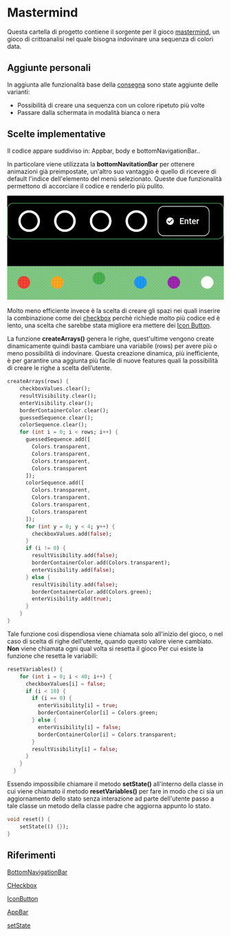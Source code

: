 # Mastermind

Questa cartella di progetto contiene il sorgente per il gioco [mastermind](https://it.wikipedia.org/wiki/Mastermind), un gioco di crittoanalisi nel quale bisogna indovinare una sequenza di colori data.

## Aggiunte personali

In aggiunta alle funzionalità base della [consegna](https://gitlab.com/zuclassroom2223/consegne/-/blob/main/flutter_01_mastermind.md) sono state aggiunte delle varianti:
 - Possibilità di creare una sequenza con un colore ripetuto più volte
 - Passare dalla schermata in modalità bianca o nera


## Scelte implementative

Il codice appare suddiviso in: Appbar, body e bottomNavigationBar..

In particolare viene utilizzata la **bottomNavitationBar** per ottenere animazioni già preimpostate, un'altro suo vantaggio è quello di ricevere di default l'indice dell'elemento del menù selezionato. Queste due funzionalità permettono di accorciare il codice e renderlo più pulito.

![Alt Text](https://github.com/Sebastiano0/TPSIT/blob/main/mastermind/assets/inserimento.gif)

Molto meno efficiente invece è la scelta di creare gli spazi nei quali inserire la combinazione come dei [checkbox](https://api.flutter.dev/flutter/material/Checkbox-class.html) perchè richiede molto più codice ed è lento, una scelta che sarebbe stata migliore era mettere dei [Icon Button](https://mui.com/material-ui/api/icon-button/).

La funzione **createArrays()** genera le righe, quest'ultime vengono create dinamicamente quindi basta cambiare una variabile (rows) per avere più o meno possibilità di indovinare. Questa creazione dinamica, più inefficiente, è per garantire una aggiunta più facile di nuove features quali la possibilità di creare le righe a scelta dell’utente.
```dart
createArrays(rows) {
    checkboxValues.clear();
    resultVisibility.clear();
    enterVisibility.clear();
    borderContainerColor.clear();
    guessedSequence.clear();
    colorSequence.clear();
    for (int i = 0; i < rows; i++) {
      guessedSequence.add([
        Colors.transparent,
        Colors.transparent,
        Colors.transparent,
        Colors.transparent
      ]);
      colorSequence.add([
        Colors.transparent,
        Colors.transparent,
        Colors.transparent,
        Colors.transparent
      ]);
      for (int y = 0; y < 4; y++) {
        checkboxValues.add(false);
      }
      if (i != 0) {
        resultVisibility.add(false);
        borderContainerColor.add(Colors.transparent);
        enterVisibility.add(false);
      } else {
        resultVisibility.add(false);
        borderContainerColor.add(Colors.green);
        enterVisibility.add(true);
      }
    }
}
```
Tale funzione così dispendiosa viene chiamata solo all'inizio del gioco, o nel caso di scelta di righe dell'utente, quando questo valore viene cambiato. **Non** viene chiamata ogni qual volta si resetta il gioco Per cui esiste la funzione che resetta le variabili:
```dart
resetVariables() {
    for (int i = 0; i < 40; i++) {
      checkboxValues[i] = false;
      if (i < 10) {
        if (i == 0) {
          enterVisibility[i] = true;
          borderContainerColor[i] = Colors.green;
        } else {
          enterVisibility[i] = false;
          borderContainerColor[i] = Colors.transparent;
        }
        resultVisibility[i] = false;
      }
    }
  }
 ```

Essendo impossibile chiamare il metodo **setState()** all'interno della classe in cui viene chiamato il metodo **resetVariables()** per fare in modo che ci sia un aggiornamento dello stato senza interazione ad parte dell'utente passo a tale classe un metodo della classe padre che aggiorna appunto lo stato.

```dart
void reset() {
    setState(() {});
}
```
## Riferimenti
[BottomNavigationBar](https://api.flutter.dev/flutter/material/BottomNavigationBar-class.html)

[CHeckbox](https://api.flutter.dev/flutter/material/Checkbox-class.html)

[IconButton](https://api.flutter.dev/flutter/material/IconButton-class.html)

[AppBar](https://api.flutter.dev/flutter/material/AppBar-class.html)

[setState](https://api.flutter.dev/flutter/widgets/State/setState.html)
